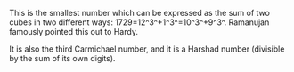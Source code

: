This is the smallest number which can be expressed as the sum of two
cubes in two different ways: 1729=12^3^+1^3^=10^3^+9^3^. Ramanujan
famously pointed this out to Hardy.

It is also the third Carmichael number, and it is a Harshad number
(divisible by the sum of its own digits).
